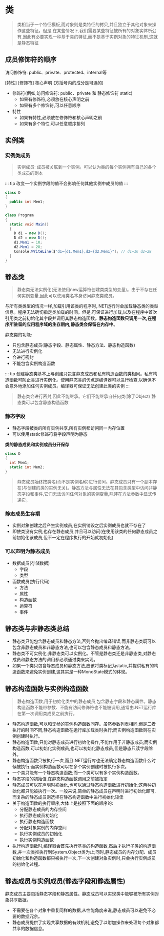 # 类

> 类相当于一个特征模板,而对象则是类特征的拷贝,并且独立于其他对象来操作这些特征。但是,在某些情况下,我们需要某些特征被所有的对象实体所公有,因此有必要实现一种基于类的特征,而不是基于实例对象的特征机制,这就是静态特征

## 成员修饰符的顺序
访问修饰符: public、private、protected、internal等

[特性] [修饰符] 核心声明  (方括号内的成分是可选的)
+ 修饰符(例如,访问修饰符: public、private 和 静态修饰符 static)
  + 如果有修饰符,必须放在核心声明之前
  + 如果有多个修饰符,可以任意顺序
+ 特性
  + 如果有特性,必须放在修饰符和核心声明之前
  + 如果有多个特性,可以任意顺序排列


## 实例类
### 实例类成员
> 实例成员: 成员被关联到一个实例。可以认为类的每个实例拥有自己的各个类成员的副本

::: tip
改变一个实例字段的值不会影响任何其他实例中成员的值
:::
```csharp
class D
{
  public int Mem1;
}

class Program
{
  static void Main()
  {
    D d1 = new D();
    D d2 = new D();
    d1.Mem1 = 10;
    d2.Mem1 = 28;
    Console.WriteLine($"d1={d1.Mem1},d2={d2.Mem1}"); // d1=10 d2=28
  }
}
```

## 静态类
> 静态类无法实例化(无法使用new运算符创建类类型的变量)。由于不存在任何实例变量,因此可以使用类名本身访问静态类成员。

与所有类类型的情况一样,加载引用该类的程序时,.NET运行时会加载静态类的类型信息。程序无法确切指定类加载的时间。但是,可保证进行加载,以及在程序中首次引用类之前初始化其字段并调用其静态构造函数。**静态构造函数只调用一次,在程序所驻留的应用程序域的生存期内,静态类会保留在内存中**。

静态类的功能:
+ 只包含静态成员(静态字段、静态属性、静态方法、静态构造函数)
+ 无法进行实例化
+ 会进行密封
+ 不能包含实例构造函数

::: tip
创建静态类基本上与创建只包含静态成员和私有构造函数的类相同。私有构造函数可防止类进行实例化。使用静态类的优点是编译器可以进行检查,以确保不会意外地添加任何实例成员。编译器可保证无法创建此类的实例
:::

> 静态类会进行密封,因此不能继承。它们不能继承自任何类(除了Object)
> 静态类可以包含静态构造函数


### 静态字段
+ 静态字段被类的所有实例共享,所有实例都访问同一内存位置
+ 可以使用static修饰符将字段声明为静态

**类的静态成员和实例成员分开保存**

```csharp
class D
{
  int Mem1;
  static int Mem2;
}

```
> 静态成员始终按类名(而不是实例名称)进行访问。静态成员只有一个副本存在(与创建的类的实例无关)。静态方法与属性无法在其包含类型中访问非静态字段和事件,它们无法访问任何对象的实例变量,除非在方法参数中显式传递它。

### 静态成员生存期
+ 实例对象创建之后产生实例成员,在实例销毁之后实例成员也就不存在了
+ 即使类没有实例,也存在静态成员,并且可以访问(在使用该类的任何静态成员之前初始化该成员,但不一定在程序执行的开始就初始化)

### 可以声明为静态成员
+ 数据成员(存储数据)
  + 字段
  + 类型
+ 函数成员(执行代码)
  + 方法
  + 属性
  + 构造函数
  + 运算符
  + 事件
  
## 静态类与非静态类总结
+ 静态类只能包含静态成员和静态方法,否则会抛出编译错误;而非静态类既可以包含非静态成员和非静态方法,也可以包含静态成员和静态方法。
+ 静态类不可实例化;非静态类可以实例化。不管是静态类还是非静态类,对静态成员和静态方法的调用都必须通过类来实现。
+ 如果一个类只包含静态成员和静态方法,应该将类标记为static,并提供私有的构造函数来避免实例创建,这其实是一种MonoState模式的体现。

## 静态构造函数与实例构造函数
> 静态构造函数,用于初始化类中的静态成员,包含静态字段和静态属性。静态构造函数不能带参数、不能有访问修饰符也不能被调用,通常由.NET运行库在第一次调用类成员之前执行。

+ 静态构造函数,可以和无参的实例构造函数同存。虽然参数列表相同,但是二者执行的时间不同,静态构造函数在运行库加载类时执行;而实例构造函数则在实例创建时执行。
+ 静态构造函数,只能对静态成员进行初始化操作,不能作用于非静态成员;而实例构造函数,可以初始化实例成员,也可以初始化静态成员,但是静态只读字段除外。
+ 静态构造函数只被执行一次,而且.NET运行库也无法确定静态构造函数什么时候被执行;而实例构造函数可以在多个实例创建时被执行多次。
+ 一个类只能有一个静态构造函数;而一个类可以有多个实例构造函数。
+ 静态字段的初始值,在静态构造函数调用之前被指定
+ 静态成员可以在声明时初始化,也可以通过静态构造函数进行初始化;这两种初始化都只能被执行一次。一般来说,简单的静态成员在声明时进行初始化即可,而复杂的静态成员则选择在静态构造函数中进行初始化较佳
+ 关于构造函数的执行顺序,大体上是按照下面的顺序的:
  + 分配静态成员的内存空间
  + 执行静态成员初始化
  + 执行静态构造函数
  + 分配对象实例的内存空间
  + 执行实例成员的初始化
  + 执行实例构造函数
+ 执行构造函数时,编译器会首先执行基类的构造函数,然后才执行子类的构造函数,并一次类推执行到System.Object类为止;同时,静态成员的内存分配、成员初始化和构造函数都只被执行一次,下一次创建对象实例时,只会执行实例成员的初始化过程。

## 静态成员与实例成员(静态字段和静态属性)
静态成员主要包括静态字段和静态属性。静态成员可以实现类中能够被所有实例对象共享数据。
+ 不需要在各个对象中重复同样的数据,从性能角度来说,静态成员可以避免不必要的数据冗余。
+ 静态成员提供了实现共享数据的有效机制,避免了以附加操作来处理每个对象都共享的数据信息。